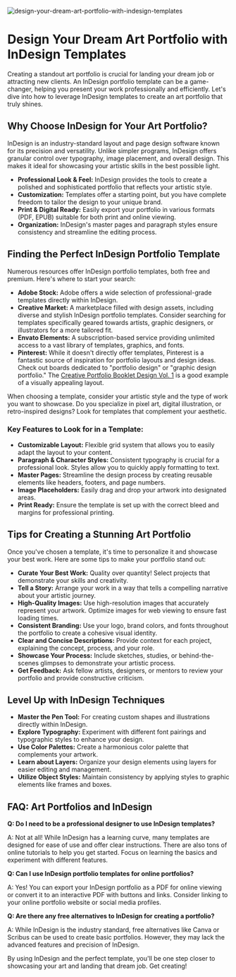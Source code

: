 ![design-your-dream-art-portfolio-with-indesign-templates](https://images.pexels.com/photos/1048046/pexels-photo-1048046.jpeg?auto=compress&cs=tinysrgb&fit=crop&h=627&w=1200)

# Design Your Dream Art Portfolio with InDesign Templates

Creating a standout art portfolio is crucial for landing your dream job or attracting new clients. An InDesign portfolio template can be a game-changer, helping you present your work professionally and efficiently. Let's dive into how to leverage InDesign templates to create an art portfolio that truly shines.

## Why Choose InDesign for Your Art Portfolio?

InDesign is an industry-standard layout and page design software known for its precision and versatility. Unlike simpler programs, InDesign offers granular control over typography, image placement, and overall design. This makes it ideal for showcasing your artistic skills in the best possible light.

*   **Professional Look & Feel:** InDesign provides the tools to create a polished and sophisticated portfolio that reflects your artistic style.
*   **Customization:** Templates offer a starting point, but you have complete freedom to tailor the design to your unique brand.
*   **Print & Digital Ready:** Easily export your portfolio in various formats (PDF, EPUB) suitable for both print and online viewing.
*   **Organization:** InDesign's master pages and paragraph styles ensure consistency and streamline the editing process.

## Finding the Perfect InDesign Portfolio Template

Numerous resources offer InDesign portfolio templates, both free and premium. Here's where to start your search:

*   **Adobe Stock:** Adobe offers a wide selection of professional-grade templates directly within InDesign.
*   **Creative Market:** A marketplace filled with design assets, including diverse and stylish InDesign portfolio templates. Consider searching for templates specifically geared towards artists, graphic designers, or illustrators for a more tailored fit.
*   **Envato Elements:** A subscription-based service providing unlimited access to a vast library of templates, graphics, and fonts.
*   **Pinterest:** While it doesn't directly offer templates, Pinterest is a fantastic source of inspiration for portfolio layouts and design ideas. Check out boards dedicated to "portfolio design" or "graphic design portfolio." The [Creative Portfolio Booklet Design Vol. 1](https://in.pinterest.com/pin/creative-portfolio-booklet-design-vol-1--695524736237890199/) is a good example of a visually appealing layout.

When choosing a template, consider your artistic style and the type of work you want to showcase. Do you specialize in pixel art, digital illustration, or retro-inspired designs? Look for templates that complement your aesthetic.

### Key Features to Look for in a Template:

*   **Customizable Layout:** Flexible grid system that allows you to easily adapt the layout to your content.
*   **Paragraph & Character Styles:** Consistent typography is crucial for a professional look. Styles allow you to quickly apply formatting to text.
*   **Master Pages:** Streamline the design process by creating reusable elements like headers, footers, and page numbers.
*   **Image Placeholders:** Easily drag and drop your artwork into designated areas.
*   **Print Ready:** Ensure the template is set up with the correct bleed and margins for professional printing.

## Tips for Creating a Stunning Art Portfolio

Once you've chosen a template, it's time to personalize it and showcase your best work. Here are some tips to make your portfolio stand out:

*   **Curate Your Best Work:** Quality over quantity! Select projects that demonstrate your skills and creativity.
*   **Tell a Story:** Arrange your work in a way that tells a compelling narrative about your artistic journey.
*   **High-Quality Images:** Use high-resolution images that accurately represent your artwork. Optimize images for web viewing to ensure fast loading times.
*   **Consistent Branding:** Use your logo, brand colors, and fonts throughout the portfolio to create a cohesive visual identity.
*   **Clear and Concise Descriptions:** Provide context for each project, explaining the concept, process, and your role.
*   **Showcase Your Process:** Include sketches, studies, or behind-the-scenes glimpses to demonstrate your artistic process.
*   **Get Feedback:** Ask fellow artists, designers, or mentors to review your portfolio and provide constructive criticism.

## Level Up with InDesign Techniques

*   **Master the Pen Tool:** For creating custom shapes and illustrations directly within InDesign.
*   **Explore Typography:** Experiment with different font pairings and typographic styles to enhance your design.
*   **Use Color Palettes:** Create a harmonious color palette that complements your artwork.
*   **Learn about Layers:** Organize your design elements using layers for easier editing and management.
*   **Utilize Object Styles:** Maintain consistency by applying styles to graphic elements like frames and boxes.

## FAQ: Art Portfolios and InDesign

**Q: Do I need to be a professional designer to use InDesign templates?**

A: Not at all! While InDesign has a learning curve, many templates are designed for ease of use and offer clear instructions. There are also tons of online tutorials to help you get started. Focus on learning the basics and experiment with different features.

**Q: Can I use InDesign portfolio templates for online portfolios?**

A: Yes! You can export your InDesign portfolio as a PDF for online viewing or convert it to an interactive PDF with buttons and links. Consider linking to your online portfolio website or social media profiles.

**Q: Are there any free alternatives to InDesign for creating a portfolio?**

A: While InDesign is the industry standard, free alternatives like Canva or Scribus can be used to create basic portfolios. However, they may lack the advanced features and precision of InDesign.

By using InDesign and the perfect template, you'll be one step closer to showcasing your art and landing that dream job. Get creating!
